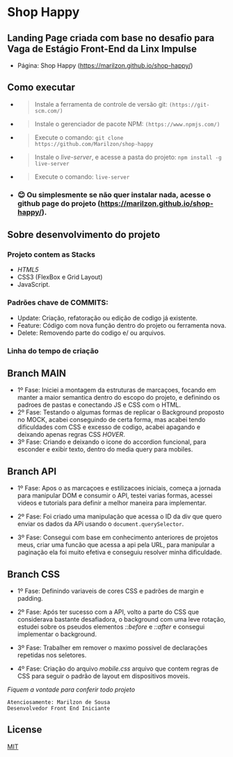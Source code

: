 # Shop Happy

## Landing Page criada com base no desafio para Vaga de Estágio Front-End da Linx Impulse
 - Página: Shop Happy (https://marilzon.github.io/shop-happy/)

## Como executar
- > Instale a ferramenta de controle de versão git:
  ``` (https://git-scm.com/) ```
- > Instale o gerenciador de pacote NPM:
  ``` (https://www.npmjs.com/) ```
- > Execute o comando:
  ```git clone https://github.com/Marilzon/shop-happy```
- > Instale o *live-server*, e acesse a pasta do projeto:
  ``` npm install -g live-server ```
- > Execute o comando:
  ``` live-server ```

- ### :blush: Ou simplesmente se não quer instalar nada, acesse o github page do projeto (https://marilzon.github.io/shop-happy/).

## Sobre desenvolvimento do projeto

### Projeto contem as Stacks

- *HTML5*
- CSS3 (FlexBox e Grid Layout)
- JavaScript.

### Padrões chave de COMMITS:
- Update: Criação, refatoração ou edição de codigo já existente.
- Feature: Código com nova função dentro do projeto ou ferramenta nova.
- Delete: Removendo parte do codigo e/ ou arquivos.

### Linha do tempo de criação

## Branch MAIN
 - 1º Fase:
  Iniciei a montagem da estruturas de marcaçoes, focando em manter a maior semantica dentro do escopo do projeto, e definindo os padroes de pastas e conectando JS e CSS com o HTML.
 - 2º Fase:
  Testando o algumas formas de replicar o Background proposto no MOCK, acabei conseguindo de certa forma, mas acabei tendo dificuldades com CSS e excesso de codigo, acabei apagando e deixando apenas regras CSS *HOVER*.
 - 3º Fase:
  Criando e deixando o icone do accordion funcional, para esconder e exibir texto, dentro do media query para mobiles.

## Branch API
 - 1º Fase:
 Apos o as marcaçoes e estilizacoes iniciais, começa a jornada para manipular DOM e consumir o API, testei varias formas, acessei videos e tutorials para definir a melhor maneira para implementar.

- 2º Fase:
Foi criado uma manipulação que acessa o ID da div que quero enviar os dados da APi usando o ```document.querySelector```.

- 3º Fase:
Consegui com base em conhecimento anteriores de projetos meus, criar uma funcão que acessa a api pela URL, para manipular a paginação ela foi muito efetiva e conseguiu resolver minha dificuldade.

## Branch CSS
- 1º Fase:
Definindo variaveis de cores CSS e padrões de margin e padding.

- 2º Fase:
Após ter sucesso com a API, volto a parte do CSS que considerava bastante desafiadora, o background com uma leve rotação, estudei sobre os pseudos elementos *::before* e *::after* e consegui implementar o background.
- 3º Fase: Trabalher em remover o maximo possivel de declarações repetidas nos seletores.
- 4º Fase:
Criação do arquivo *mobile.css* arquivo que contem regras de CSS para seguir o padrão de layout em dispositivos moveis.

*Fiquem a vontade para conferir todo projeto*

```
Atenciosamente: Marilzon de Sousa
Desenvolvedor Front End Iniciante
```

## License
[MIT](https://choosealicense.com/licenses/mit/)
